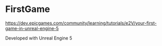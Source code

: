 # FirstGame
https://dev.epicgames.com/community/learning/tutorials/e2V/your-first-game-in-unreal-engine-5


Developed with Unreal Engine 5
